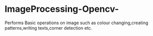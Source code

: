 # ImageProcessing-Opencv-
Performs Basic operations on image such as colour changing,creating patterns,writing texts,corner detection etc.
